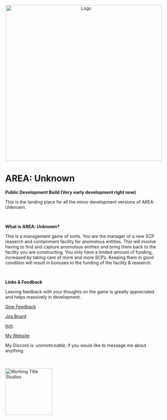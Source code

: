 <p align="center">
<img src="https://github.com/user-attachments/assets/b97db571-bd50-4769-b063-cedd61594290" alt="Logo" width="500"/>
</p>

# AREA: Unknown

**Public Development Build (Very early development right now)**

This is the landing place for all the minor development versions of AREA: Unknown.

<br/>

**What is AREA: Unknown?**

This is a management game of sorts. You are the manager of a new SCP reaserch and containment facility for anomolous entities. This will involve having to find and capture anomolous entities and bring them back to the facility you are constructing. You only have a limited amount of funding, increased by taking care of more and more SCPs. Keeping them in good condition will result in bonuses to the funding of the facility & reaserch. 

<br/>

**Links & Feedback**

Leaving feedback with your thoughts on the game is greatly appreciated and helps massively in development.

[Give Feedback](https://forms.gle/6aFeLhHhA2zA8Gqv8)

[Jira Board](https://jurgenwithwings.atlassian.net/jira/software/projects/AU/boards/1)

[Itch](https://jurgenwithwings.itch.io/area-unknown)

[My Website](https://jurgenwithwings.uk)

My Discord is: _unnnoticeable_, if you wouls like to message me about anything.

<br/><br/>
<img src="https://github.com/user-attachments/assets/0fc34b34-a449-4f1a-8462-a6724617d795" alt="Working Title Studios" width="150"/>
